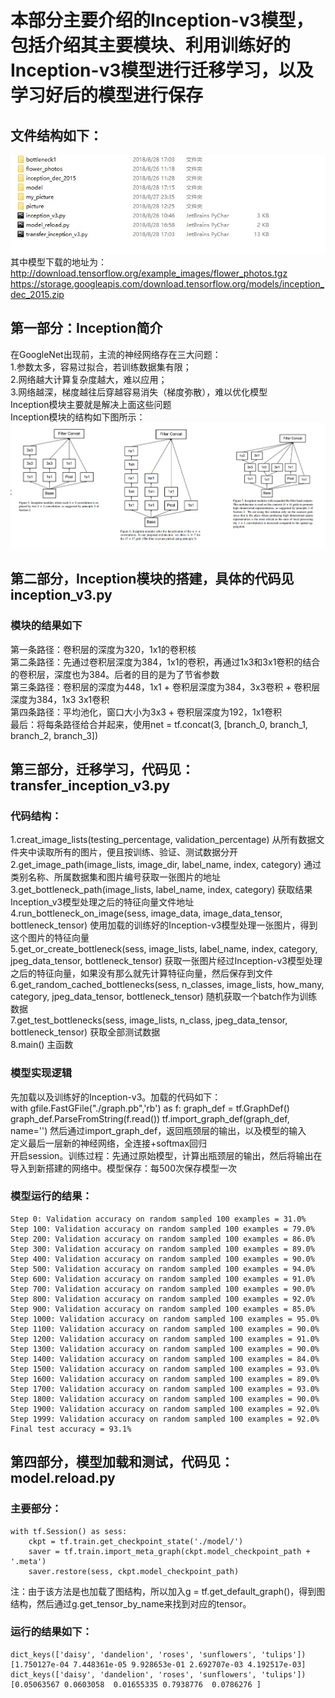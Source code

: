 # 本部分主要介绍的Inception-v3模型，包括介绍其主要模块、利用训练好的Inception-v3模型进行迁移学习，以及学习好后的模型进行保存
## 文件结构如下：
![](https://github.com/Anosy/tensorflow_DL/blob/master/inception-v3_transfer-learning/picture/structure.png)<br>
其中模型下载的地址为：<br>
	http://download.tensorflow.org/example_images/flower_photos.tgz
	https://storage.googleapis.com/download.tensorflow.org/models/inception_dec_2015.zip

## 第一部分：Inception简介
在GoogleNet出现前，主流的神经网络存在三大问题：<br>
1.参数太多，容易过拟合，若训练数据集有限；<br>
2.网络越大计算复杂度越大，难以应用；<br>
3.网络越深，梯度越往后穿越容易消失（梯度弥散），难以优化模型<br>
Inception模块主要就是解决上面这些问题<br>
Inception模块的结构如下图所示：<br>
![](https://github.com/Anosy/tensorflow_DL/blob/master/inception-v3_transfer-learning/picture/inception-structure.png)<br>

## 第二部分，Inception模块的搭建，具体的代码见  inception_v3.py
### 模块的结果如下
第一条路径：卷积层的深度为320，1x1的卷积核<br>
第二条路径：先通过卷积层深度为384，1x1的卷积，再通过1x3和3x1卷积的结合的卷积层，深度也为384。后者的目的是为了节省参数<br>
第三条路径：卷积层的深度为448，1x1 + 卷积层深度为384，3x3卷积 + 卷积层深度为384，1x3 3x1卷积<br>
第四条路径：平均池化，窗口大小为3x3 + 卷积层深度为192，1x1卷积<br>
最后：将每条路径给合并起来，使用net = tf.concat(3, [branch_0, branch_1, branch_2, branch_3])<br>

## 第三部分，迁移学习，代码见：transfer_inception_v3.py
### 代码结构：
1.creat_image_lists(testing_percentage, validation_percentage)  从所有数据文件夹中读取所有的图片，便且按训练、验证、测试数据分开<br>
2.get_image_path(image_lists, image_dir, label_name, index, category)  通过类别名称、所属数据集和图片编号获取一张图片的地址<br>
3.get_bottleneck_path(image_lists, label_name, index, category)  获取结果Inception_v3模型处理之后的特征向量文件地址<br>
4.run_bottleneck_on_image(sess, image_data, image_data_tensor, bottleneck_tensor)  使用加载的训练好的Inception-v3模型处理一张图片，得到这个图片的特征向量<br>
5.get_or_create_bottleneck(sess, image_lists, label_name, index, category, jpeg_data_tensor, bottleneck_tensor)  获取一张图片经过Inception-v3模型处理之后的特征向量，如果没有那么就先计算特征向量，然后保存到文件<br>
6.get_random_cached_bottlenecks(sess, n_classes, image_lists, how_many, category, jpeg_data_tensor, bottleneck_tensor)  随机获取一个batch作为训练数据<br>
7.get_test_bottlenecks(sess, image_lists, n_class, jpeg_data_tensor, bottleneck_tensor)  获取全部测试数据<br>
8.main()  主函数<br>
### 模型实现逻辑
先加载以及训练好的Inception-v3。加载的代码如下：<br>
	with gfile.FastGFile("./graph.pb",'rb') as f:
		graph_def = tf.GraphDef()
		graph_def.ParseFromString(f.read())
		tf.import_graph_def(graph_def, name='')
然后通过import_graph_def，返回瓶颈层的输出，以及模型的输入<br>
定义最后一层新的神经网络，全连接+softmax回归<br>
开启session。训练过程：先通过原始模型，计算出瓶颈层的输出，然后将输出在导入到新搭建的网络中。模型保存：每500次保存模型一次<br>
### 模型运行的结果：
	Step 0: Validation accuracy on random sampled 100 examples = 31.0%
	Step 100: Validation accuracy on random sampled 100 examples = 79.0%
	Step 200: Validation accuracy on random sampled 100 examples = 86.0%
	Step 300: Validation accuracy on random sampled 100 examples = 89.0%
	Step 400: Validation accuracy on random sampled 100 examples = 90.0%
	Step 500: Validation accuracy on random sampled 100 examples = 94.0%
	Step 600: Validation accuracy on random sampled 100 examples = 91.0%
	Step 700: Validation accuracy on random sampled 100 examples = 90.0%
	Step 800: Validation accuracy on random sampled 100 examples = 92.0%
	Step 900: Validation accuracy on random sampled 100 examples = 85.0%
	Step 1000: Validation accuracy on random sampled 100 examples = 95.0%
	Step 1100: Validation accuracy on random sampled 100 examples = 90.0%
	Step 1200: Validation accuracy on random sampled 100 examples = 91.0%
	Step 1300: Validation accuracy on random sampled 100 examples = 90.0%
	Step 1400: Validation accuracy on random sampled 100 examples = 84.0%
	Step 1500: Validation accuracy on random sampled 100 examples = 93.0%
	Step 1600: Validation accuracy on random sampled 100 examples = 89.0%
	Step 1700: Validation accuracy on random sampled 100 examples = 93.0%
	Step 1800: Validation accuracy on random sampled 100 examples = 90.0%
	Step 1900: Validation accuracy on random sampled 100 examples = 92.0%
	Step 1999: Validation accuracy on random sampled 100 examples = 92.0%
	Final test accuracy = 93.1%

## 第四部分，模型加载和测试，代码见：model.reload.py
### 主要部分：
    with tf.Session() as sess:
        ckpt = tf.train.get_checkpoint_state('./model/')
        saver = tf.train.import_meta_graph(ckpt.model_checkpoint_path + '.meta')
        saver.restore(sess, ckpt.model_checkpoint_path)
注：由于该方法是也加载了图结构，所以加入g = tf.get_default_graph()，得到图结构，然后通过g.get_tensor_by_name来找到对应的tensor。
### 运行的结果如下：
	dict_keys(['daisy', 'dandelion', 'roses', 'sunflowers', 'tulips'])
	[1.750127e-04 7.448361e-05 9.928653e-01 2.692707e-03 4.192517e-03]
	dict_keys(['daisy', 'dandelion', 'roses', 'sunflowers', 'tulips'])
	[0.05063567 0.0603058  0.01655335 0.7938776  0.0786276 ]






